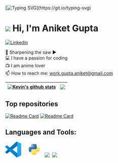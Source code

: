 [![Typing SVG](https://readme-typing-svg.herokuapp.com?font=Courier+new&color=%23808080&size=40&width=800&duration=6969&lines=Welcome+to+my+profile!)](https://git.io/typing-svg)
# <img src="https://raw.githubusercontent.com/iampavangandhi/iampavangandhi/master/gifs/Hi.gif" width="30px"> Hi, I'm Aniket Gupta


[![Linkedin](https://img.shields.io/badge/LinkedIn-blue?style=for-the-badge&logo=linkedin&labelColor=blue&link=https://www.linkedin.com/in/aniket-gupta-28336b16a/)](https://www.linkedin.com/in/aniket-gupta-28336b16a/)

:school: Sharpening the saw ▶️ </br>
:computer: I have a passion for coding</br>
📺 I am anime lover</br>
:mailbox: How to reach me: <a href="mailto:work.gupta.aniket@gmail.com">work.gupta.aniket@gmail.com</a>

| <a href="https://github.com/anuraghazra/github-readme-stats"><img align="center" src="https://github-readme-stats.vercel.app/api?username=gupta-aniket&theme=github_dark&hide=contribs,issues&show_icons=true&hide_border=true" alt="Kevin's github stats" /></a> | <a href="https://github.com/anuraghazra/github-readme-stats"><img align="center" src="https://github-readme-stats.vercel.app/api/top-langs/?username=kevinfengcs88&theme=github_dark&layout=compact&hide_border=true" /></a> |
| ------------- | ------------- |

## Top repositories
[![Readme Card](https://github-readme-stats.vercel.app/api/pin/?username=gupta-aniket&repo=Youtube-playlist-downloader&theme=github_dark)](https://github.com/Gupta-Aniket/Youtube-playlist-downloader)
[![Readme Card](https://github-readme-stats.vercel.app/api/pin/?username=gupta-aniket&repo=Automatic-Attendance&theme=github_dark)](https://github.com/Gupta-Aniket/Automatic-Attendance)


## Languages and Tools:
<div>
  <img width=50px src="https://raw.githubusercontent.com/github/explore/80688e429a7d4ef2fca1e82350fe8e3517d3494d/topics/visual-studio-code/visual-studio-code.png">&nbsp;&nbsp;&nbsp;
  <img width=50px src="https://raw.githubusercontent.com/github/explore/80688e429a7d4ef2fca1e82350fe8e3517d3494d/topics/python/python.png">&nbsp;
  <img width=50px src="https://upload.wikimedia.org/wikipedia/commons/1/18/C_Programming_Language.svg">&nbsp;
  <img width=50px src="https://2.bp.blogspot.com/-DrHDBZWMWC0/WyLLvXElCpI/AAAAAAAAACg/BpyMuVGLcaQJ3ur3HgsVqcgZ_di2-Qb1QCLcBGAs/s1600/c-plus-plus-logo.png">&nbsp;
</div>

</br>

